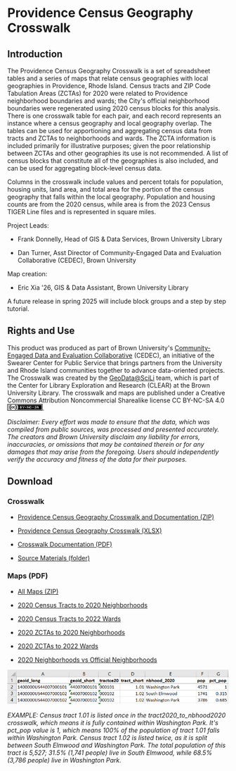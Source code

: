 # Providence Census Geography Crosswalk

## Introduction

The Providence Census Geography Crosswalk is a set of spreadsheet tables and a series of maps that relate census geographies with local geographies in Providence, Rhode Island. Census tracts and ZIP Code Tabulation Areas (ZCTAs) for 2020 were related to Providence neighborhood boundaries and wards; the City's official neighborhood boundaries were regenerated using 2020 census blocks for this analysis. There is one crosswalk table for each pair, and each record represents an instance where a census geography and local geography overlap. The tables can be used for apportioning and aggregating census data from tracts and ZCTAs to neighborhoods and wards. The ZCTA information is included primarily for illustrative purposes; given the poor relationship between ZCTAs and other geographies its use is not recommended. A list of census blocks that constitute all of the geographies is also included, and can be used for aggregating block-level census data.

Columns in the crosswalk include values and percent totals for population, housing units, land area, and total area for the portion of the census geography that falls within the local geography. Population and housing counts are from the 2020 census, while area is from the 2023 Census TIGER Line files and is represented in square miles.

Project Leads: 

- Frank Donnelly, Head of GIS & Data Services, Brown University Library

- Dan Turner, Asst Director of Community-Engaged Data and Evaluation Collaborative (CEDEC), Brown University

Map creation:

- Eric Xia '26, GIS & Data Assistant, Brown University Library

A future release in spring 2025 will include block groups and a step by step tutorial.

## Rights and Use

This product was produced as part of Brown University's [Community-Engaged Data and Evaluation Collaborative](https://swearer.brown.edu/faculty-staff/data-and-evaluation-partnerships) (CEDEC), an initiative of the Swearer Center for Public Service that brings partners from the University and Rhode Island communities together to advance data-oriented projects. The Crosswalk was created by the [GeoData@SciLi](https://libguides.brown.edu/geodata) team, which is part of the Center for Library Exploration and Research (CLEAR) at the Brown University Library. The crosswalk and maps are published under a Creative Commons Attribution Noncommercial Sharealike license CC BY-NC-SA 4.0 ![](https://github.com/Brown-University-Library/geodata_pvdcrosswalk/blob/main/images/cc_license.png).

*Disclaimer: Every effort was made to ensure that the data, which was compiled from public sources, was processed and presented accurately. The creators and Brown University disclaim any liability for errors, inaccuracies, or omissions that may be contained therein or for any damages that may arise from the foregoing. Users should independently verify the accuracy and fitness of the data for their purposes.*

## Download

### Crosswalk

- [Providence Census Geography Crosswalk and Documentation (ZIP)](https://github.com/Brown-University-Library/geodata_pvdcrosswalk/raw/main/crosswalk.zip)

- [Providence Census Geography Crosswalk (XLSX)](https://github.com/Brown-University-Library/geodata_pvdcrosswalk/raw/main/crosswalk/pvd_census_geog_crosswalk.xlsx)

- [Crosswalk Documentation (PDF)](https://github.com/Brown-University-Library/geodata_pvdcrosswalk/raw/main/crosswalk/pvd_census_geog_crosswalk.pdf)

- [Source Materials (folder)](source_data)

### Maps (PDF)

- [All Maps (ZIP)](https://github.com/Brown-University-Library/geodata_pvdcrosswalk/raw/main/maps.zip)

- [2020 Census Tracts to 2020 Neighborhoods](https://github.com/Brown-University-Library/geodata_pvdcrosswalk/raw/main/maps/pvd_tracts2020_nbhoods2020.pdf)

- [2020 Census Tracts to 2022 Wards](https://github.com/Brown-University-Library/geodata_pvdcrosswalk/raw/main/maps/pvd_tracts2020_wards2022.pdf)

- [2020 ZCTAs to 2020 Neighborhoods](https://github.com/Brown-University-Library/geodata_pvdcrosswalk/raw/main/maps/pvd_zctas2020_nbhoods2020.pdf)

- [2020 ZCTAs to 2022 Wards](https://github.com/Brown-University-Library/geodata_pvdcrosswalk/raw/main/maps/pvd_zctas2020_wards2022.pdf)

- [2020 Neighborhoods vs Official Neighborhoods](https://github.com/Brown-University-Library/geodata_pvdcrosswalk/raw/main/maps/pvd_nbhoods_nbhoods2020.pdf)

![](https://github.com/Brown-University-Library/geodata_pvdcrosswalk/blob/main/images/tract_table_example.png)

*EXAMPLE: Census tract 1.01 is listed once in the tract2020\_to\_nbhood2020 crosswalk, which means it is fully contained within Washington Park. It's pct\_pop value is 1, which means 100% of the population of tract 1.01 falls within Washington Park. Census tract 1.02 is listed twice, as it is split between South Elmwood and Washington Park. The total population of this tract is 5,527; 31.5% (1,741 people) live in South Elmwood, while 68.5% (3,786 people) live in Washington Park.*
